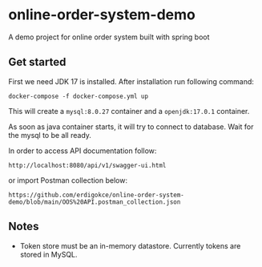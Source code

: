 # online-order-system-demo
A demo project for online order system built with spring boot

## Get started

First we need JDK 17 is installed. After installation run following command:

```
docker-compose -f docker-compose.yml up
```

This will create a `mysql:8.0.27` container and a `openjdk:17.0.1` container. 

As soon as java container starts, it will try to connect to database. Wait for the mysql to be all ready.

In order to access API documentation follow:

`
http://localhost:8080/api/v1/swagger-ui.html
`

or import Postman collection below:

`
https://github.com/erdigokce/online-order-system-demo/blob/main/OOS%20API.postman_collection.json
`

## Notes

- Token store must be an in-memory datastore. Currently tokens are stored in MySQL.
